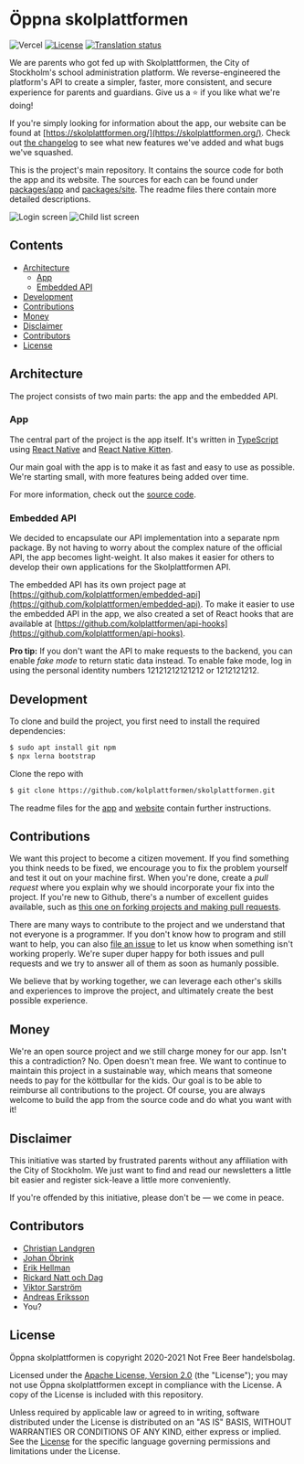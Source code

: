 # Öppna skolplattformen

![Vercel](https://therealsujitk-vercel-badge.vercel.app/?app=skolplattformen)
[![License](https://img.shields.io/badge/License-Apache%202.0-blue.svg)](LICENSE)
[![Translation status](https://hosted.weblate.org/widgets/skolplattformen/-/svg-badge.svg)](https://hosted.weblate.org/projects/skolplattformen)

We are parents who got fed up with Skolplattformen, the City of Stockholm's school administration platform. We reverse-engineered the platform's API to create a simpler, faster, more consistent, and secure experience for parents and guardians. Give us a ⭐ if you like what we're doing!

If you're simply looking for information about the app, our website can be found at [https://skolplattformen.org/](https://skolplattformen.org/). Check out [the changelog](CHANGELOG.md) to see what new features we've added and what bugs we've squashed.

This is the project's main repository. It contains the source code for both the app and its website. The sources for each can be found under [packages/app](packages/app) and [packages/site](packages/site). The readme files there contain more detailed descriptions.

![Login screen](packages/site/assets/img/screenshots/screenshot_login.png) ![Child list screen](packages/site/assets/img/screenshots/screenshot_children.png)

## Contents

* [Architecture](#architecture)
  * [App](#app)
  * [Embedded API](#embedded-api)
* [Development](#development)
* [Contributions](#contributions)
* [Money](#money)
* [Disclaimer](#disclaimer)
* [Contributors](#contributors)
* [License](#license)

## Architecture

The project consists of two main parts: the app and the embedded API.

### App

The central part of the project is the app itself. It's written in [TypeScript](https://www.typescriptlang.org/) using [React Native](https://reactnative.dev/) and [React Native Kitten](https://akveo.github.io/react-native-ui-kitten/).

Our main goal with the app is to make it as fast and easy to use as possible. We're starting small, with more features being added over time.

For more information, check out the [source code](packages/app).

### Embedded API

We decided to encapsulate our API implementation into a separate npm package. By not having to worry about the complex nature of the official API, the app becomes light-weight. It also makes it easier for others to develop their own applications for the Skolplattformen API.

The embedded API has its own project page at [https://github.com/kolplattformen/embedded-api](https://github.com/kolplattformen/embedded-api). To make it easier to use the embedded API in the app, we also created a set of React hooks that are available at [https://github.com/kolplattformen/api-hooks](https://github.com/kolplattformen/api-hooks).

**Pro tip:** If you don't want the API to make requests to the backend, you can enable _fake mode_ to return static data instead. To enable fake mode, log in using the personal identity numbers 12121212121212 or 1212121212.

## Development

To clone and build the project, you first need to install the required dependencies:
```bash
$ sudo apt install git npm
$ npx lerna bootstrap
```

Clone the repo with
```bash
$ git clone https://github.com/kolplattformen/skolplattformen.git
```

The readme files for the [app](packages/app) and [website](packages/site) contain further instructions.

## Contributions

We want this project to become a citizen movement. If you find something you think needs to be fixed, we encourage you to fix the problem yourself and test it out on your machine first. When you're done, create a _pull request_ where you explain why we should incorporate your fix into the project. If you're new to Github, there's a number of excellent guides available, such as [this one on forking projects and making pull requests](https://guides.github.com/activities/forking/).

There are many ways to contribute to the project and we understand that not everyone is a programmer. If you don't know how to program and still want to help, you can also [file an issue](https://github.com/kolplattformen/skolplattformen/issues/new) to let us know when something isn't working properly. We're super duper happy for both issues and pull requests and we try to answer all of them as soon as humanly possible.

We believe that by working together, we can leverage each other's skills and experiences to improve the project, and ultimately create the best possible experience.

## Money

We're an open source project and we still charge money for our app. Isn't this a contradiction? No. Open doesn't mean free. We want to continue to maintain this project in a sustainable way, which means that someone needs to pay for the köttbullar for the kids. Our goal is to be able to reimburse all contributions to the project. Of course, you are always welcome to build the app from the source code and do what you want with it!

## Disclaimer

This initiative was started by frustrated parents without any affiliation with the City of Stockholm. We just want to find and read our newsletters a little bit easier and register sick-leave a little more conveniently.

If you're offended by this initiative, please don't be — we come in peace.

## Contributors

- [Christian Landgren](https://github.com/irony)
- [Johan Öbrink](https://github.com/JohanObrink)
- [Erik Hellman](https://github.com/ErikHellman)
- [Rickard Natt och Dag](https://github.com/believer)
- [Viktor Sarström](https://github.com/viktorlarsson)
- [Andreas Eriksson](https://github.com/whyer)
- You?

## License

Öppna skolplattformen is copyright 2020-2021 Not Free Beer handelsbolag.

Licensed under the [Apache License, Version 2.0](LICENSE) (the "License"); you may not use Öppna skolplattformen except in compliance with the License. A copy of the License is included with this repository.

Unless required by applicable law or agreed to in writing, software distributed under the License is distributed on an "AS IS" BASIS, WITHOUT WARRANTIES OR CONDITIONS OF ANY KIND, either express or implied. See the [License](LICENSE) for the specific language governing permissions and limitations under the License.
